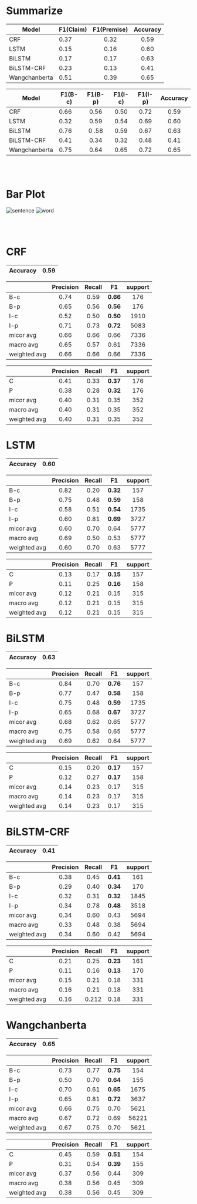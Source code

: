 # Summarize
| Model| F1(Claim) | F1(Premise) | Accuracy |
|-------| ------- | :---------: | :------: |
|CRF| 0.37 |0.32 | 0.59 |
|LSTM| 0.15 |0.16 | 0.60 |
|BiLSTM| 0.17 |0.17 | 0.63 |
|BiLSTM-CRF| 0.23 |0.13 | 0.41 |
|Wangchanberta| 0.51 |0.39 | 0.65 |

| Model| F1(B-c) | F1(B-p) | F1(I-c) | F1(I-p) | Accuracy |
|-------| ------- | :---------: | :------: | :------: | :------: |
|CRF| 0.66 | 0.56 | 0.50 | 0.72 | 0.59 |
|LSTM| 0.32 | 0.59 | 0.54 | 0.69 | 0.60 |
|BiLSTM| 0.76 | 0 .58| 0.59 | 0.67 | 0.63 |
|BiLSTM-CRF| 0.41 | 0.34 | 0.32 | 0.48 | 0.41 |
|Wangchanberta| 0.75 | 0.64 | 0.65 | 0.72 | 0.65 |
<br />
<br />

# Bar Plot
![sentence](https://user-images.githubusercontent.com/68042822/163938892-591039d1-f0da-4a3d-bf82-a65549525b1e.png)
![word](https://user-images.githubusercontent.com/68042822/163939766-3c48e769-49a8-41ed-9cb9-e283b5665b79.png)

<br />
<br />

# CRF
| Accuracy | 0.59 |
| :------: | :------: |

|  | Precision | Recall | F1 | support |
|-------| :---------: | :------: | :------: | :------: |
| B-c | 0.74 | 0.59 | **0.66** | 176  |
| B-p | 0.65 | 0.56 | **0.56** |  176 |
| I-c | 0.52 | 0.50 | **0.50** | 1910  |
| I-p | 0.71 | 0.73 | **0.72** |  5083 |
|micor avg| 0.66 | 0.66 | 0.66 | 7336 |
|macro avg| 0.65 | 0.57 | 0.61 | 7336 |
|weighted avg| 0.66 | 0.66 | 0.66 | 7336 |


|  | Precision | Recall | F1 | support |
|-------| :---------: | :------: | :------: | :------: |
| C | 0.41 | 0.33 | **0.37** | 176  |
| P | 0.38 | 0.28 | **0.32** |  176 |
|micor avg| 0.40 | 0.31 | 0.35 | 352 |
|macro avg| 0.40 | 0.31 | 0.35 | 352 |
|weighted avg| 0.40 | 0.31 | 0.35 | 352 |

# LSTM
| Accuracy | 0.60 |
| :------: | :------: |

|  | Precision | Recall | F1 | support |
|-------| :---------: | :------: | :------: | :------: |
| B-c | 0.82 | 0.20 | **0.32** | 157  |
| B-p | 0.75 | 0.48 | **0.59** |  158 |
| I-c | 0.58 | 0.51 | **0.54** | 1735  |
| I-p | 0.60 | 0.81 | **0.69** |  3727 |
|micor avg| 0.60 | 0.70 | 0.64 | 5777 |
|macro avg| 0.69 | 0.50 | 0.53 | 5777 |
|weighted avg| 0.60 | 0.70 | 0.63 | 5777 |


|  | Precision | Recall | F1 | support |
|-------| :---------: | :------: | :------: | :------: |
| C | 0.13 | 0.17 | **0.15** | 157  |
| P | 0.11 | 0.25 | **0.16** |  158 |
|micor avg| 0.12 | 0.21 | 0.15 | 315 |
|macro avg| 0.12 | 0.21 | 0.15 | 315 |
|weighted avg| 0.12 | 0.21 | 0.15 | 315 |


# BiLSTM
| Accuracy | 0.63 |
| :------: | :------: |

|  | Precision | Recall | F1 | support |
|-------| :---------: | :------: | :------: | :------: |
| B-c | 0.84 | 0.70 | **0.76** | 157  |
| B-p | 0.77 | 0.47 | **0.58** |  158 |
| I-c | 0.75 | 0.48 | **0.59** | 1735  |
| I-p | 0.65 | 0.68 | **0.67** |  3727 |
|micor avg| 0.68 | 0.62 | 0.65 | 5777 |
|macro avg| 0.75 | 0.58 | 0.65 | 5777 |
|weighted avg| 0.69 | 0.62 | 0.64 | 5777 |


|  | Precision | Recall | F1 | support |
|-------| :---------: | :------: | :------: | :------: |
| C | 0.15 | 0.20 | **0.17** | 157  |
| P | 0.12 | 0.27 | **0.17** |  158 |
|micor avg| 0.14 | 0.23 | 0.17 | 315 |
|macro avg| 0.14 | 0.23 | 0.17 | 315 |
|weighted avg| 0.14 | 0.23 | 0.17 | 315 |

# BiLSTM-CRF
| Accuracy | 0.41 |
| :------: | :------: |

|  | Precision | Recall | F1 | support |
|-------| :---------: | :------: | :------: | :------: |
| B-c | 0.38 | 0.45 | **0.41** | 161  |
| B-p | 0.29 | 0.40 | **0.34** |  170 |
| I-c | 0.32 | 0.31 | **0.32** | 1845  |
| I-p | 0.34 | 0.78 | **0.48** |  3518 |
|micor avg| 0.34 | 0.60 | 0.43 | 5694 |
|macro avg| 0.33 | 0.48 | 0.38 | 5694 |
|weighted avg| 0.34 | 0.60 | 0.42 | 5694 |


|  | Precision | Recall | F1 | support |
|-------| :---------: | :------: | :------: | :------: |
| C | 0.21 | 0.25 | **0.23** | 161  |
| P | 0.11 | 0.16 | **0.13** |  170 |
|micor avg| 0.15 | 0.21 | 0.18 | 331 |
|macro avg| 0.16 | 0.21 | 0.18 | 331 |
|weighted avg| 0.16 | 0.212 | 0.18 | 331 |

# Wangchanberta
| Accuracy | 0.65 |
| :------: | :------: |

|  | Precision | Recall | F1 | support |
|-------| :---------: | :------: | :------: | :------: |
| B-c | 0.73 | 0.77 | **0.75** | 154  |
| B-p | 0.50 | 0.70 | **0.64** |  155 |
| I-c | 0.70 | 0.61 | **0.65** | 1675  |
| I-p | 0.65 | 0.81 | **0.72** |  3637 |
|micor avg| 0.66 | 0.75 | 0.70 | 5621 |
|macro avg| 0.67 | 0.72 | 0.69 | 56221 |
|weighted avg| 0.67 | 0.75 | 0.70 | 5621 |


|  | Precision | Recall | F1 | support |
|-------| :---------: | :------: | :------: | :------: |
| C | 0.45 | 0.59 | **0.51** | 154  |
| P | 0.31 | 0.54 | **0.39** |  155 |
|micor avg| 0.37 | 0.56 | 0.44 | 309 |
|macro avg| 0.38 | 0.56 | 0.45 | 309 |
|weighted avg| 0.38 | 0.56 | 0.45 | 309 |
